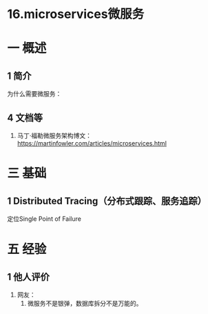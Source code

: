 # 16.microservices微服务

# 一 概述
## 1 简介
为什么需要微服务：

## 4 文档等
1. 马丁·福勒微服务架构博文：https://martinfowler.com/articles/microservices.html

# 三 基础
## 1 Distributed Tracing（分布式跟踪、服务追踪）
定位Single Point of Failure

# 五 经验
## 1 他人评价
1. 网友：
    1. 微服务不是银弹，数据库拆分不是万能的。
